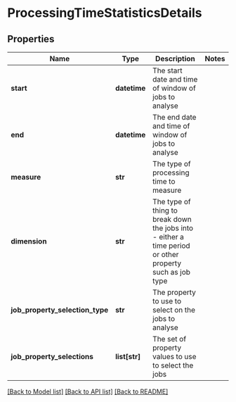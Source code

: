 # ProcessingTimeStatisticsDetails

## Properties
Name | Type | Description | Notes
------------ | ------------- | ------------- | -------------
**start** | **datetime** | The start date and time of window of jobs to analyse | 
**end** | **datetime** | The end date and time of window of jobs to analyse | 
**measure** | **str** | The type of processing time to measure | 
**dimension** | **str** | The type of thing to break down the jobs into - either a time period or other property such as job type | 
**job_property_selection_type** | **str** | The property to use to select on the jobs to analyse | 
**job_property_selections** | **list[str]** | The set of property values to use to select the jobs | 

[[Back to Model list]](../README.md#documentation-for-models) [[Back to API list]](../README.md#documentation-for-api-endpoints) [[Back to README]](../README.md)


